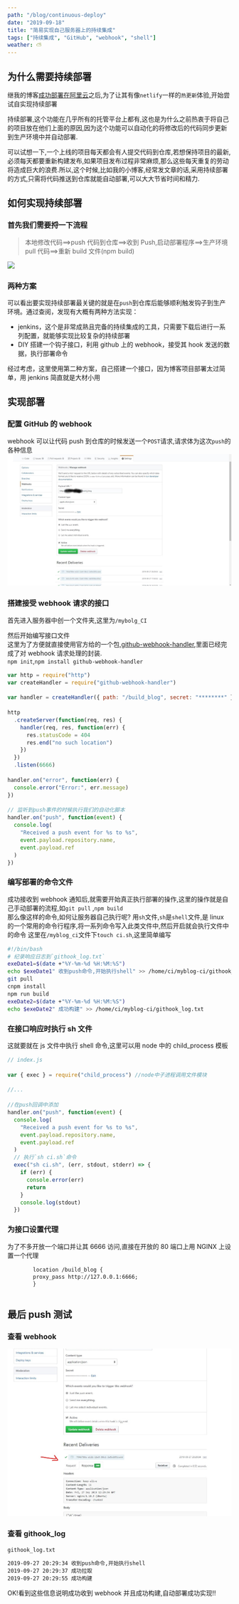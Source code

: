 ```yaml
---
path: "/blog/continuous-deploy"
date: "2019-09-18"
title: "简易实现自己服务器上的持续集成"
tags: ["持续集成", "GitHub", "webhook", "shell"]
weather: ⛅
---
```


## 为什么需要持续部署

继我的博客[成功部署在阿里云](/blog/deploy)之后,为了让其有像`netlify`一样的`热更新`体验,开始尝试自实现持续部署

持续部署,这个功能在几乎所有的托管平台上都有,这也是为什么之前热衷于将自己的项目放在他们上面的原因,因为这个功能可以自动化的将修改后的代码同步更新到生产环境中并自动部署.

可以试想一下,一个上线的项目每天都会有人提交代码到仓库,若想保持项目的最新,必须每天都要重新构建发布,如果项目发布过程非常麻烦,那么这些每天重复的劳动将造成巨大的浪费.所以,这个时候,比如我的小博客,经常发文章的话,采用持续部署的方式,只需将代码推送到仓库就能自动部署,可以大大节省时间和精力.

## 如何实现持续部署

### 首先我们需要捋一下流程

> 本地修改代码==>push 代码到仓库==>收到 Push,启动部署程序==>生产环境 pull 代码==>重新 build 文件(npm build)

<img src='https://g.gravizo.com/svg?
 digraph G {
user2 -> git仓库[style=bold,label="push"];
user1 -> git仓库[style=bold,label="push"];
user3 -> git仓库[style=bold,label="push"];
git仓库 -> 生产环境[label="hook 钩子通知服务器"];
生产环境 -> 启动部署[label="开启构建程序"];
启动部署-> 成功构建[label="执行构建命令"];
}
'/>

### 两种方案

可以看出要实现持续部署最关键的就是在`push`到仓库后能够顺利触发钩子到生产环境。通过查阅，发现有大概有两种方法实现：

- jenkins，这个是非常成熟且完备的持续集成的工具，只需要下载后进行一系列配置，就能够实现比较复杂的持续部署
- DIY 搭建一个钩子接口，利用 github 上的 webhook，接受其 hook 发送的数据，执行部署命令

经过考虑，这里使用第二种方案，自己搭建一个接口，因为博客项目部署太过简单，用 jenkins 简直就是大材小用

## 实现部署

### 配置 GitHub 的 webhook

webhook 可以让代码 push 到仓库的时候发送一个`POST`请求,请求体为这次`push`的各种信息
![webhooks](../images/webhooks.jpg)

### 搭建接受 webhook 请求的接口

首先进入服务器中创一个文件夹,这里为`/mybolg_CI`

然后开始编写接口文件  
这里为了方便就直接使用官方给的一个包,[github-webhook-handler]('www),里面已经完成了对 webhook 请求处理的封装.  
`npm init`,`npm install github-webhook-handler`

```js
var http = require("http")
var createHandler = require("github-webhook-handler")

var handler = createHandler({ path: "/build_blog", secret: "********" }) //path 为webhook中URL路径,secret为webhook中设置的密码

http
  .createServer(function(req, res) {
    handler(req, res, function(err) {
      res.statusCode = 404
      res.end("no such location")
    })
  })
  .listen(6666)

handler.on("error", function(err) {
  console.error("Error:", err.message)
})

// 监听到push事件的时候执行我们的自动化脚本
handler.on("push", function(event) {
  console.log(
    "Received a push event for %s to %s",
    event.payload.repository.name,
    event.payload.ref
  )
})
```

### 编写部署的命令文件

成功接收到 webhook 通知后,就需要开始真正执行部署的操作,这里的操作就是自己手动部署的流程,如`git pull` ,`npm build`  
那么像这样的命令,如何让服务器自己执行呢? 用`sh`文件,`sh`是`shell`文件,是 linux 的一个常用的命令行程序,将一系列命令写入此类文件中,然后开启就会执行文件中的命令
这里在`/myblog_ci`文件下`touch ci.sh`,这里简单编写

```sh
#!/bin/bash
# 纪录响应日志到`githook_log.txt`
exeDate1=$(date +"%Y-%m-%d %H:%M:%S")
echo $exeDate1" 收到push命令,开始执行shell" >> /home/ci/myblog-ci/githook_log.txt
git pull
cnpm install
npm run build
exeDate2=$(date +"%Y-%m-%d %H:%M:%S")
echo $exeDate2" 成功构建" >> /home/ci/myblog-ci/githook_log.txt

```

### 在接口响应时执行 sh 文件

这就要就在 js 文件中执行 shell 命令,这里可以用 node 中的 child_process 模板

```js
// index.js

var { exec } = require("child_process") //node中子进程调用文件模块

//...

//在push回调中添加
handler.on("push", function(event) {
  console.log(
    "Received a push event for %s to %s",
    event.payload.repository.name,
    event.payload.ref
  )
  // 执行`sh ci.sh`命令
  exec("sh ci.sh", (err, stdout, stderr) => {
    if (err) {
      console.error(err)
      return
    }
    console.log(stdout)
  })
```

### 为接口设置代理

为了不多开放一个端口并让其 6666 访问,直接在开放的 80 端口上用 NGINX 上设置一个代理

```NGINX
        location /build_blog {
        proxy_pass http://127.0.0.1:6666;
        }


```

## 最后 push 测试

### 查看 webhook

![webhooks-request](../images/webhook-request.jpg)

### 查看 githook_log

`githook_log.txt`

```txt
2019-09-27 20:29:34 收到push命令,开始执行shell
2019-09-27 20:29:37 成功拉取
2019-09-27 20:29:55 成功构建
```

OK!看到这些信息说明成功收到 webhook 并且成功构建,自动部署成功实现!!
